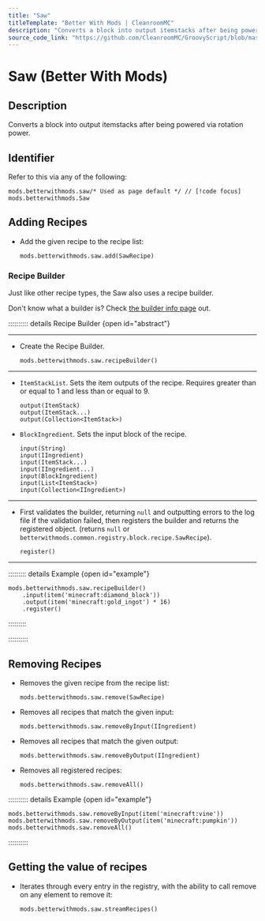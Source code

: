 ```yaml
---
title: "Saw"
titleTemplate: "Better With Mods | CleanroomMC"
description: "Converts a block into output itemstacks after being powered via rotation power."
source_code_link: "https://github.com/CleanroomMC/GroovyScript/blob/master/src/main/java/com/cleanroommc/groovyscript/compat/mods/betterwithmods/Saw.java"
---
```


# Saw (Better With Mods)

## Description

Converts a block into output itemstacks after being powered via rotation power.

## Identifier

Refer to this via any of the following:

```groovy:no-line-numbers {1}
mods.betterwithmods.saw/* Used as page default */ // [!code focus]
mods.betterwithmods.Saw
```


## Adding Recipes

- Add the given recipe to the recipe list:

    ```groovy:no-line-numbers
    mods.betterwithmods.saw.add(SawRecipe)
    ```


### Recipe Builder

Just like other recipe types, the Saw also uses a recipe builder.

Don't know what a builder is? Check [the builder info page](../../getting_started/builder.md) out.

:::::::::: details Recipe Builder {open id="abstract"}

---

- Create the Recipe Builder.

    ```groovy:no-line-numbers
    mods.betterwithmods.saw.recipeBuilder()
    ```

---

- `ItemStackList`. Sets the item outputs of the recipe. Requires greater than or equal to 1 and less than or equal to 9.

    ```groovy:no-line-numbers
    output(ItemStack)
    output(ItemStack...)
    output(Collection<ItemStack>)
    ```

- `BlockIngredient`. Sets the input block of the recipe.

    ```groovy:no-line-numbers
    input(String)
    input(IIngredient)
    input(ItemStack...)
    input(IIngredient...)
    input(BlockIngredient)
    input(List<ItemStack>)
    input(Collection<IIngredient>)
    ```

---

- First validates the builder, returning `null` and outputting errors to the log file if the validation failed, then registers the builder and returns the registered object. (returns `null` or `betterwithmods.common.registry.block.recipe.SawRecipe`).

    ```groovy:no-line-numbers
    register()
    ```

---

::::::::: details Example {open id="example"}
```groovy:no-line-numbers
mods.betterwithmods.saw.recipeBuilder()
    .input(item('minecraft:diamond_block'))
    .output(item('minecraft:gold_ingot') * 16)
    .register()
```

:::::::::

::::::::::

## Removing Recipes

- Removes the given recipe from the recipe list:

    ```groovy:no-line-numbers
    mods.betterwithmods.saw.remove(SawRecipe)
    ```

- Removes all recipes that match the given input:

    ```groovy:no-line-numbers
    mods.betterwithmods.saw.removeByInput(IIngredient)
    ```

- Removes all recipes that match the given output:

    ```groovy:no-line-numbers
    mods.betterwithmods.saw.removeByOutput(IIngredient)
    ```

- Removes all registered recipes:

    ```groovy:no-line-numbers
    mods.betterwithmods.saw.removeAll()
    ```

:::::::::: details Example {open id="example"}
```groovy:no-line-numbers
mods.betterwithmods.saw.removeByInput(item('minecraft:vine'))
mods.betterwithmods.saw.removeByOutput(item('minecraft:pumpkin'))
mods.betterwithmods.saw.removeAll()
```

::::::::::

## Getting the value of recipes

- Iterates through every entry in the registry, with the ability to call remove on any element to remove it:

    ```groovy:no-line-numbers
    mods.betterwithmods.saw.streamRecipes()
    ```
